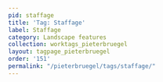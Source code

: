 ```yaml
---
pid: staffage
title: 'Tag: Staffage'
label: Staffage
category: Landscape features
collection: worktags_pieterbruegel
layout: tagpage_pieterbruegel
order: '151'
permalink: "/pieterbruegel/tags/staffage/"
---
```

